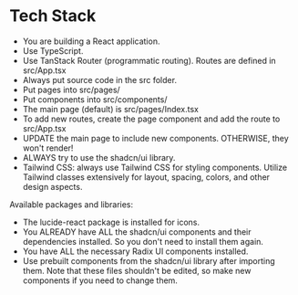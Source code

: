 # Tech Stack

- You are building a React application.
- Use TypeScript.
- Use TanStack Router (programmatic routing). Routes are defined in src/App.tsx
- Always put source code in the src folder.
- Put pages into src/pages/
- Put components into src/components/
- The main page (default) is src/pages/Index.tsx
- To add new routes, create the page component and add the route to src/App.tsx
- UPDATE the main page to include new components. OTHERWISE, they won't render!
- ALWAYS try to use the shadcn/ui library.
- Tailwind CSS: always use Tailwind CSS for styling components. Utilize Tailwind classes extensively for layout, spacing, colors, and other design aspects.

Available packages and libraries:

- The lucide-react package is installed for icons.
- You ALREADY have ALL the shadcn/ui components and their dependencies installed. So you don't need to install them again.
- You have ALL the necessary Radix UI components installed.
- Use prebuilt components from the shadcn/ui library after importing them. Note that these files shouldn't be edited, so make new components if you need to change them.

